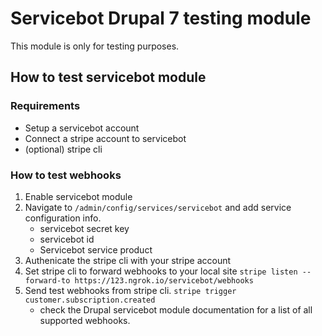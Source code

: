 # Servicebot Drupal 7 testing module

This module is only for testing purposes.

## How to test servicebot module

### Requirements

* Setup a servicebot account
* Connect a stripe account to servicebot
* (optional) stripe cli


### How to test webhooks

1) Enable servicebot module
2) Navigate to `/admin/config/services/servicebot` and add service configuration info. 
    * servicebot secret key 
    * servicebot id
    * Servicebot service product
3) Authenicate the stripe cli with your stripe account
4) Set stripe cli to forward webhooks to your local site `stripe listen --forward-to https://123.ngrok.io/servicebot/webhooks`
5) Send test webhooks from stripe cli.  `stripe trigger customer.subscription.created`
    * check the Drupal servicebot module documentation for a list of all supported webhooks.
